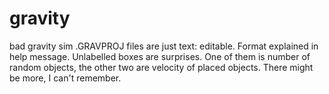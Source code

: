 # gravity
bad gravity sim
.GRAVPROJ files are just text: editable. Format explained in help message.
Unlabelled boxes are surprises. One of them is number of random objects, the other two are velocity of placed objects. There might be more, I can't remember.
